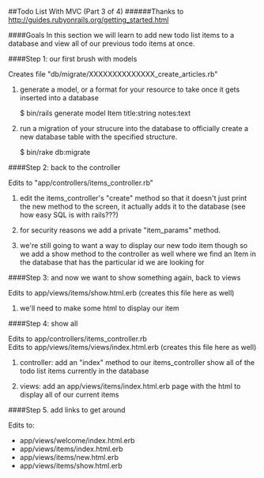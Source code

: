 ##Todo List With MVC (Part 3 of 4)
######Thanks to http://guides.rubyonrails.org/getting_started.html

####Goals
In this section we will learn to add new todo list items to a database 
and view all of our previous todo items at once.

####Step 1: our first brush with models

   Creates file "db/migrate/XXXXXXXXXXXXXX_create_articles.rb"

1. generate a model, or a format for your resource to take once it gets
   inserted into a database

   $ bin/rails generate model Item title:string notes:text

2. run a migration of your strucure into the database to officially 
   create a new database table with the specified structure.

   $ bin/rake db:migrate

####Step 2: back to the controller

   Edits to "app/controllers/items_controller.rb"
   
1. edit the items_controller's "create" method so that it doesn't just print 
   the new method to the screen, it actually adds it to the database (see how 
   easy SQL is with rails???)
  
2. for security reasons we add a private "item_params" method. 

3. we're still going to want a way to display our new todo item though
   so we add a show method to the controller as well where we find an Item
   in the database that has the particular id we are looking for

####Step 3: and now we want to show something again, back to views

   Edits to app/views/items/show.html.erb (creates this file here as well)
   
1. we'll need to make some html to display our item

####Step 4: show all

   Edits to app/controllers/items_controller.rb  
   Edits to app/views/items/views/index.html.erb (creates this file here as well)
   
1. controller: add an "index" method to our items_controller show all of 
   the todo list items currently in the database

2. views: add an app/views/items/index.html.erb page with the html to display
   all of our current items

####Step 5. add links to get around
   
Edits to:  
  * app/views/welcome/index.html.erb  
  * app/views/items/index.html.erb  
  * app/views/items/new.html.erb  
  * app/views/items/show.html.erb  
